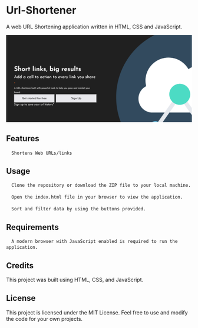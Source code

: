 # Url-Shortener
A web URL Shortening application written in HTML, CSS and JavaScript.

![Table preview](https://github.com/Harkanni/Url-Shortener/blob/main/Public/assets/images/SS_URL_SHORTENER.png)

##  Features

      Shortens Web URLs/links

##  Usage

      Clone the repository or download the ZIP file to your local machine.
      
      Open the index.html file in your browser to view the application.
      
      Sort and filter data by using the buttons provided.

##  Requirements
      A modern browser with JavaScript enabled is required to run the application.

##  Credits

This project was built using HTML, CSS, and JavaScript.
##  License

This project is licensed under the MIT License. Feel free to use and modify the code for your own projects.
